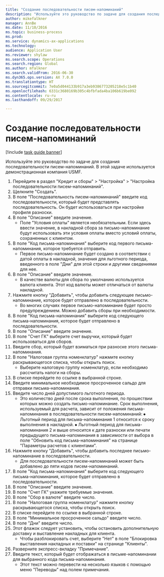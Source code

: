 ```yaml
--- 
title: "Создание последовательности писем-напоминаний"
description: "Используйте это руководство по задаче для создания последовательности писем-напоминаний."
author: mikefalkner
manager: AnnBe
ms.date: 11/10/2016
ms.topic: business-process
ms.prod: 
ms.service: dynamics-ax-applications
ms.technology: 
audience: Application User
ms.reviewer: shylaw
ms.search.scope: Operations
ms.search.region: Global
ms.author: mfalkner
ms.search.validFrom: 2016-06-30
ms.dyn365.ops.version: AX 7.0.0
ms.translationtype: HT
ms.sourcegitcommit: 7e0a5d044133b917a3eb9386773205218e5c1b40
ms.openlocfilehash: 6331c3680169b305c4bfbfada4ba106b619be092
ms.contentlocale: ru-ru
ms.lasthandoff: 09/29/2017

---
```

# <a name="create-a-collection-letter-sequence"></a>Создание последовательности писем-напоминаний

[!include [task guide banner](../../includes/task-guide-banner.md)]

Используйте это руководство по задаче для создания последовательности писем-напоминаний. В этой задаче используется демонстрационная компания USMF.

1. Перейдите в раздел "Кредит и сборы" > "Настройка" > "Настройка последовательности писем-напоминаний".
2. Щелкните "Создать".
3. В поле "Последовательность писем-напоминаний" введите код последовательности, который будет представлять последовательность. Он будет использоваться при настройке профиля разноски.
4. В поле "Описание" введите значение.
    * Поле "Условия оплаты" является необязательным. Если здесь ввести значение, в накладной сбора за письмо-напоминание будут использовать эти условия оплаты вместо условий оплаты, сохраненных с клиентом.  
5. В поле "Код письма-напоминания" выберите код первого письма-напоминания, которое требуется отправить.
    * Первое письмо-напоминание будет создано в соответствии с датой оплаты в накладной, значения для льготного периода, введенного в поле "Дни" для этой строки и другими сведениями для нее.  
6. В поле "Описание" введите значение.
    * В качестве валюты для сбора по умолчанию используется валюта клиента. Этот код валюты может отличаться от валюты накладной.  
7. Нажмите кнопку "Добавить", чтобы добавить следующее письмо-напоминание, которое будет отправлено в последовательности.
    * Во многих случаях первое письмо-напоминание будет просто предупреждением. Можно добавить сборы при необходимости.  
8. В поле "Код письма-напоминания" выберите код следующего письма-напоминания, которое будет отправлено в последовательности.
9. В поле "Описание" введите значение.
10. В поле "Счет ГК" выберите счет выручки, который будет использоваться для сборов.
11. Введите сбор, который будет взиматься при разноске этого письма-напоминания.
12. В поле "Налоговая группа номенклатур" нажмите кнопку раскрывающегося списка, чтобы открыть поиск.
    * Выберите налоговую группу номенклатур, если необходимо рассчитать налоги на сборы.  
13. В списке перейдите по ссылке в выбранной строке.
14. Введите минимальное необходимое просроченное сальдо для отправки письма-напоминания.
15. Введите число дней допустимого льготного периода.
    * Это количество дней после срока выполнения, по прошествии которых можно создать письмо-напоминание. Срок выполнения, используемый для расчета, зависит от положения письма-напоминания в последовательности писем-напоминаний:   ⦁    Льготный период для письма-напоминания 1 относится к сроку выполнения в накладной.  ⦁ Льготный период для письма-напоминания 2 и выше относится к дате разноски или печати предыдущего письма-напоминания в зависимости от выбора в поле "Обновить код письма-напоминания" на странице "Параметры расчетов с клиентами".  
16. Нажмите кнопку "Добавить", чтобы добавить последнее письмо-напоминание в последовательности.
    * Для последовательности писем-напоминаний может быть добавлено до пяти кодов писем-напоминаний.  
17. В поле "Код письма-напоминания" выберите код следующего письма-напоминания, которое будет отправлено в последовательности.
18. В поле "Описание" введите значение.
19. В поле "Счет ГК" укажите требуемые значения.
20. В поле "Сбор в валюте" введите число.
21. В поле "Налоговая группа номенклатур" нажмите кнопку раскрывающегося списка, чтобы открыть поиск.
22. В списке перейдите по ссылке в выбранной строке.
23. В поле "Минимальное просроченное сальдо" введите число.
24. В поле "Дни" введите число.
25. Этот флажок следует установить, чтобы остановить дополнительную доставку и выставление накладных для клиента.
    * Чтобы разблокировать счет, выберите "Нет" в поле "Блокировка выставления накладных и поставки" на странице "Клиенты".  
26. Разверните экспресс-вкладку "Примечание".
27. Введите текст, который будет отображаться в письме-напоминании для выбранного кода письма-напоминания.
    * Этот текст можно перевести на несколько языков с помощью меню "Переводы" над полем примечания.  



